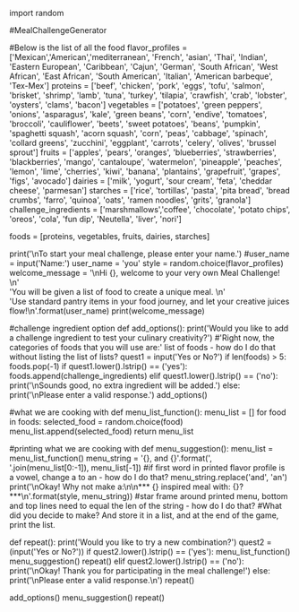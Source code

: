 import random

#MealChallengeGenerator

#Below is the list of all the food
flavor_profiles = ['Mexican','American','mediterranean', 'French', 'asian', 'Thai', 'Indian', 'Eastern European',
                   'Caribbean', 'Cajun', 'German', 'South African', 'West African', 'East African', 'South American',
                   'Italian', 'American barbeque', 'Tex-Mex']
proteins = ['beef', 'chicken', 'pork', 'eggs', 'tofu', 'salmon', 'brisket', 'shrimp', 'lamb', 'tuna', 'turkey',
            'tilapia', 'crawfish', 'crab', 'lobster', 'oysters', 'clams', 'bacon']
vegetables = ['potatoes', 'green peppers', 'onions', 'asparagus', 'kale', 'green beans', 'corn', 'endive', 'tomatoes',
              'broccoli', 'cauliflower', 'beets', 'sweet potatoes', 'beans', 'pumpkin', 'spaghetti squash',
              'acorn squash', 'corn', 'peas', 'cabbage', 'spinach', 'collard greens', 'zucchini', 'eggplant',
              'carrots', 'celery', 'olives', 'brussel sprout']
fruits = ['apples', 'pears', 'oranges', 'blueberries', 'strawberries', 'blackberries', 'mango', 'cantaloupe',
          'watermelon', 'pineapple', 'peaches', 'lemon',
          'lime', 'cherries', 'kiwi', 'banana', 'plantains', 'grapefruit', 'grapes', 'figs', 'avocado']
dairies = ['milk', 'yogurt', 'sour cream', 'feta', 'cheddar cheese', 'parmesan']
starches = ['rice', 'tortillas', 'pasta', 'pita bread', 'bread crumbs', 'farro', 'quinoa', 'oats', 'ramen noodles',
            'grits',
            'granola']
challenge_ingredients = ['marshmallows','coffee', 'chocolate', 'potato chips', 'oreos', 'cola', 'fun dip', 'Neutella',
                         'liver', 'nori']

foods = [proteins, vegetables, fruits, dairies, starches]

print('\nTo start your meal challenge, please enter your name.')
#user_name = input('Name:')
user_name = 'you'
style = random.choice(flavor_profiles)
welcome_message = '\nHi {}, welcome to your very own Meal Challenge! \n' \
                  'You will be given a list of food to create a unique meal. \n' \
                  'Use standard pantry items in your food journey, and let your creative juices flow!\n'.format(user_name)
print(welcome_message)

#challenge ingredient option
def add_options():
    print('Would you like to add a challenge ingredient to test your culinary creativity?')
    #'Right now, the categories of foods that you will use are:' list of foods - how do I do that without listing the list of lists?
    quest1 = input('Yes or No?')
    if len(foods) > 5:
        foods.pop(-1)
    if quest1.lower().lstrip() == ('yes'):
        foods.append(challenge_ingredients)
    elif quest1.lower().lstrip() == ('no'):
        print('\nSounds good, no extra ingredient will be added.')
    else:
        print('\nPlease enter a valid response.')
        add_options()

#what we are cooking with
def menu_list_function():
    menu_list = []
    for food in foods:
        selected_food = random.choice(food)
        menu_list.append(selected_food)
    return menu_list

#printing what we are cooking with
def menu_suggestion():
    menu_list = menu_list_function()
    menu_string = '{}, and {}'.format(', '.join(menu_list[0:-1]), menu_list[-1])
    #if first word in printed flavor profile is a vowel, change a to an - how do I do that? menu_string.replace('and', 'an')
    print('\nOkay! Why not make a:\n\n*** {} inspired meal with: {}?***\n'.format(style, menu_string))
    #star frame around printed menu, bottom and top lines need to equal the len of the string - how do I do that?
    #What did you decide to make? And store it in a list, and at the end of the game, print the list.

def repeat():
    print('Would you like to try a new combination?')
    quest2 = (input('Yes or No?'))
    if quest2.lower().lstrip() == ('yes'):
        menu_list_function()
        menu_suggestion()
        repeat()
    elif quest2.lower().lstrip() == ('no'):
        print('\nOkay! Thank you for participating in the meal challenge!')
    else:
        print('\nPlease enter a valid response.\n')
        repeat()

add_options()
menu_suggestion()
repeat()


